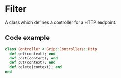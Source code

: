 # Filter

A class which defines a controller for a HTTP endpoint.

## Code example

```ruby
class Controller < Grip::Controllers::Http
  def get(context); end
  def post(context); end
  def put(context); end
  def delete(context); end
end
```